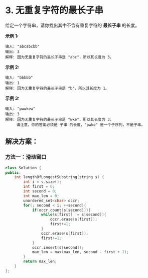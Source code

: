 # 3. 无重复字符的最长子串

给定一个字符串，请你找出其中不含有重复字符的 **最长子串** 的长度。

**示例 1:**

```
输入: "abcabcbb"
输出: 3 
解释: 因为无重复字符的最长子串是 "abc"，所以其长度为 3。
```

**示例 2:**

```
输入: "bbbbb"
输出: 1
解释: 因为无重复字符的最长子串是 "b"，所以其长度为 1。
```

**示例 3:**

```
输入: "pwwkew"
输出: 3
解释: 因为无重复字符的最长子串是 "wke"，所以其长度为 3。
     请注意，你的答案必须是 子串 的长度，"pwke" 是一个子序列，不是子串。
```



## 解决方案：

### 方法一：滑动窗口

```cpp
class Solution {
public:
    int lengthOfLongestSubstring(string s) {
        int i = s.size();
        int first = 0;
        int second = 0;
        int max_len = 0;
        unordered_set<char> occr;
        for(; second < i; ++second){
            if(occr.count(s[second])){
                while(s[first] != s[second]){
                    occr.erase(s[first]);
                    first+=1;
                }
                occr.erase(s[first]);
                first+=1;
            }
            occr.insert(s[second]);
            max_len = max(max_len, second - first + 1);
        }
        return max_len;
    }
};
```

